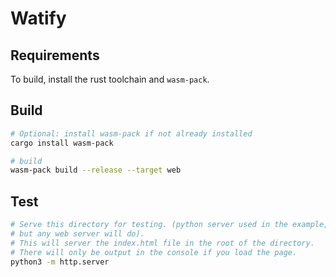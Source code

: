 # Watify

## Requirements

To build, install the rust toolchain and `wasm-pack`.

## Build

```bash
# Optional: install wasm-pack if not already installed
cargo install wasm-pack

# build
wasm-pack build --release --target web
```

## Test

```bash
# Serve this directory for testing. (python server used in the example, 
# but any web server will do).
# This will server the index.html file in the root of the directory.
# There will only be output in the console if you load the page.
python3 -m http.server
```
